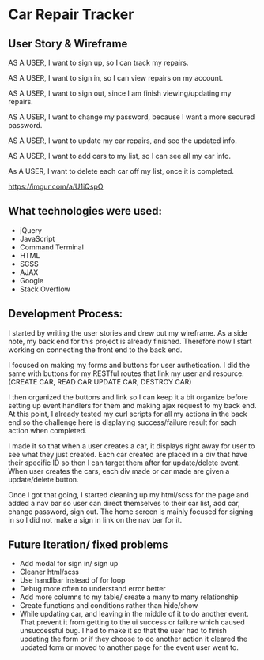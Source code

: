 <h1>Car Repair Tracker</h1>

<h2>User Story & Wireframe</h2>

AS A USER, I want to sign up, so I can track my repairs.

AS A USER, I want to sign in, so I can view repairs on my account.

AS A USER, I want to sign out, since I am finish viewing/updating my repairs.

AS A USER, I want to change my password, because I want a more secured password.

AS A USER, I want to update my car repairs, and see the updated info.

AS A USER, I want to add cars to my list, so I can see all my car info.

As A USER, I want to delete each car off my list, once it is completed.

https://imgur.com/a/U1iQspO

<h2>What technologies were used:</h2>

<ul>
<li>jQuery</li>
<li>JavaScript</li>
<li>Command Terminal</li>
<li>HTML</li>
<li>SCSS</li>
<li>AJAX</li>
<li>Google</li>
<li>Stack Overflow</li>
</ul>

<h2>Development Process:</h2>
<p>I started by writing the user stories and drew out my wireframe. As a side note, my back end for this project is already finished. Therefore now I start working on connecting the front end to the back end.</p>

<p>I focused on making my forms and buttons for user authetication. I did the same with buttons for my RESTful routes that link my user and resource. (CREATE CAR, READ CAR UPDATE CAR, DESTROY CAR)
</p>

<p>I then organized the buttons and link so I can keep it a bit organize before setting up event handlers for them and making ajax request to my back end. At this point, I already tested my curl scripts for all my actions in the back end so the challenge here is displaying success/failure result for each action when completed.</p>

<p>
I made it so that when a user creates a car, it displays right away for user to see what they just created. Each car created are placed in a div that have their specific ID so then I can target them after for update/delete event. When user creates the cars, each div made or car made are given a update/delete button.
</p>

<p>Once I got that going, I started cleaning up my html/scss for the page and added a nav bar so user can direct themselves to their car list, add car, change password, sign out. The home screen is mainly focused for signing in so I did not make a sign in link on the nav bar for it.</p>

<h2>Future Iteration/ fixed problems</h2>
<ul>
<li>Add modal for sign in/ sign up</li>
<li>Cleaner html/scss</li>
<li>Use handlbar instead of for loop</li>
<li>Debug more often to understand error better</li>
<li>Add more columns to my table/ create a many to many relationship</li>
<li>Create functions and conditions rather than hide/show</li>
<li>While updating car, and leaving in the middle of it to do another event. That prevent it from getting to the ui success or failure which caused unsuccessful bug. I had to make it so that the user had to finish updating the form or if they choose to do another action it cleared the updated form or moved to another page for the event user went to.</li>
</ul>
